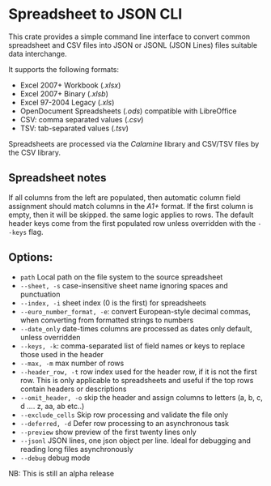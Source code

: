 # Spreadsheet to JSON CLI

This crate provides a simple command line interface to convert common spreadsheet and CSV files into JSON or JSONL (JSON Lines) files suitable data interchange.

It supports the following formats:

- Excel 2007+ Workbook (*.xlsx*)
- Excel 2007+ Binary (*.xlsb*)
- Excel 97-2004 Legacy (*.xls*)
- OpenDocument Spreadsheets (*.ods*) compatible with LibreOffice
- CSV: comma separated values (*.csv*)
- TSV: tab-separated values (*.tsv*)

Spreadsheets are processed via the *Calamine* library and CSV/TSV files by the CSV library.

## Spreadsheet notes

If all columns from the left are populated, then automatic column field assignment should match columns in the *A1+* format. If the first column is empty, then it will be skipped. the same logic applies to rows. The default header keys come from the first populated row unless overridden with the ```--keys``` flag.


## Options:
- ```path``` Local path on the file system to the source spreadsheet
- ```--sheet, -s``` case-insensitive sheet name ignoring spaces and punctuation
- ```--index, -i``` sheet index (0 is the first) for spreadsheets
- ```--euro_number_format, -e```: convert European-style decimal commas, when converting from formatted strings to numbers
- ```--date_only``` date-times columns are processed as dates only default, unless overridden
- ```--keys, -k```: comma-separated list of field names or keys to replace those used in the header
- ```--max, -m``` max number of rows
- ```--header_row, -t``` row index used for the header row, if it is not the first row. This is only applicable to spreadsheets and useful if the top rows contain headers or descriptions
- ```--omit_header, -o``` skip the header and assign columns to letters (a, b, c, d .... z, aa, ab etc..)
- ```--exclude_cells``` Skip row processing and validate the file only
- ```--deferred, -d``` Defer row processing to an asynchronous task
- ```--preview``` show preview of the first twenty lines only
- ```--jsonl``` JSON lines, one json object per line. Ideal for debugging and reading long files asynchronously
- ```--debug``` debug mode

NB: This is still an alpha release
